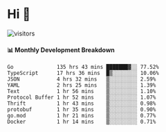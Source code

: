 # Hi 👋
 
![visitors](https://visitor-badge.glitch.me/badge?page_id=sorcererxw.sorcererx)

#### 📊 Monthly Development Breakdown

<!--START_SECTION:waka-->
```text
Go              135 hrs 43 mins ███████▓░░ 77.52%
TypeScript      17 hrs 36 mins  █▒░░░░░░░░ 10.06%
JSON            4 hrs 32 mins   ▒░░░░░░░░░ 2.59%
YAML            2 hrs 25 mins   ▒░░░░░░░░░ 1.39%
Text            1 hr 56 mins    ▒░░░░░░░░░ 1.10%
Protocol Buffer 1 hr 52 mins    ▒░░░░░░░░░ 1.07%
Thrift          1 hr 43 mins    ▒░░░░░░░░░ 0.98%
protobuf        1 hr 35 mins    ▒░░░░░░░░░ 0.90%
go.mod          1 hr 21 mins    ▒░░░░░░░░░ 0.77%
Docker          1 hr 14 mins    ▒░░░░░░░░░ 0.71%
```
<!--END_SECTION:waka-->
